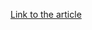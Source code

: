 [Link to the article](https://www.akamai.com/blog/security/high-interaction-honeypot-versus-low-interaction-honeypot-comparison)
